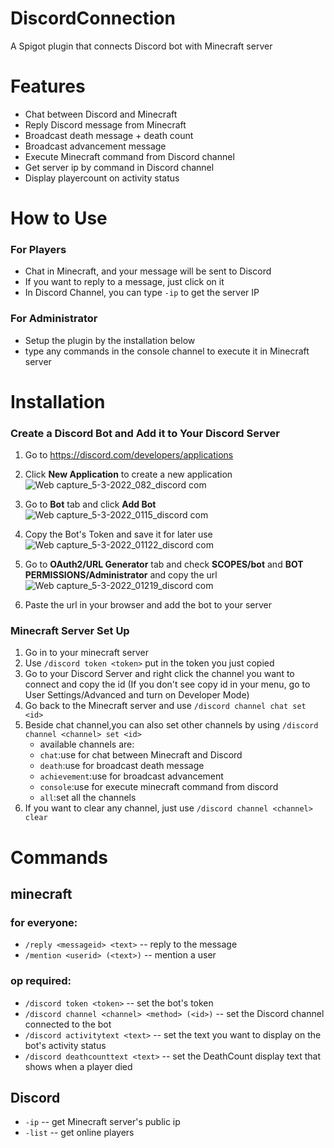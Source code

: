 # DiscordConnection
A Spigot plugin that connects Discord bot with Minecraft server
# Features
* Chat between Discord and Minecraft 
* Reply Discord message from Minecraft
* Broadcast death message + death count
* Broadcast advancement message
* Execute Minecraft command from Discord channel
* Get server ip by command in Discord channel
* Display playercount on activity status

# How to Use
### For Players
* Chat in Minecraft, and your message will be sent to Discord
* If you want to reply to a message, just click on it 
* In Discord Channel, you can type `-ip` to get the server IP
### For Administrator 
* Setup the plugin by the installation below
* type any commands in the console channel to execute it in Minecraft server
# Installation
### Create a Discord Bot and Add it to Your Discord Server
1. Go to https://discord.com/developers/applications
2. Click **New Application** to create a new application ![Web capture_5-3-2022_082_discord com](https://user-images.githubusercontent.com/69295512/156802701-fcc81ea5-ae84-4366-b7cc-7381d8ddef72.jpeg)

3. Go to **Bot** tab and click **Add Bot**![Web capture_5-3-2022_0115_discord com](https://user-images.githubusercontent.com/69295512/156803209-89b9c832-6eab-426f-a2b1-92a74a70fe80.jpeg)



4. Copy the Bot's Token and save it for later use ![Web capture_5-3-2022_01122_discord com](https://user-images.githubusercontent.com/69295512/156803566-cd7c4438-b4f9-4329-89a2-d070ff9c48c4.jpeg)
5. Go to **OAuth2/URL Generator** tab and check **SCOPES/bot** and **BOT PERMISSIONS/Administrator** and copy the url![Web capture_5-3-2022_01219_discord com](https://user-images.githubusercontent.com/69295512/156804694-99403211-905d-4e1c-891e-6c72e6713d59.jpeg)


6. Paste the url in your browser and add the bot to your server 
### Minecraft Server Set Up
1. Go in to your minecraft server 
2. Use `/discord token <token>` put in the token you just copied
3. Go to your Discord Server and right click the channel you want to connect and copy the id (If you don't see copy id in your menu, go to User Settings/Advanced and turn on Developer Mode)
4. Go back to the Minecraft server and use `/discord channel chat set <id>`
5. Beside chat channel,you can also set other channels by using `/discord channel <channel> set <id>` 
   - available channels are:
   - `chat`:use for chat between Minecraft and Discord
   - `death`:use for broadcast death message
   - `achievement`:use for broadcast advancement
   - `console`:use for execute minecraft command from discord
   - `all`:set all the channels 
6. If you want to clear any channel, just use `/discord channel <channel> clear`


# Commands 
## minecraft

### for everyone:
- `/reply <messageid> <text>` -- reply to the message
- `/mention <userid> (<text>)` -- mention a user 

### op required:
- `/discord token <token>` -- set the bot's token
- `/discord channel <channel> <method> (<id>)` -- set the Discord channel connected to the bot
- `/discord activitytext <text>` -- set the text you want to display on the bot's activity status
- `/discord deathcounttext <text>` -- set the DeathCount display text that shows when a player died

## Discord

- `-ip` -- get Minecraft server's public ip
- `-list` -- get online players 
